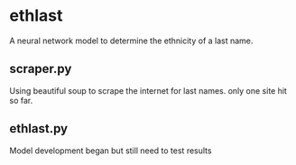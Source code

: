# ethlast
A neural network model to determine the ethnicity of a last name. 

## scraper.py 
Using beautiful soup to scrape the internet for last names. only one site hit so far. 

## ethlast.py 
Model development began but still need to test results 
